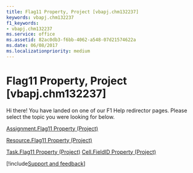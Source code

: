 ```yaml
---
title: Flag11 Property, Project [vbapj.chm132237]
keywords: vbapj.chm132237
f1_keywords:
- vbapj.chm132237
ms.service: office
ms.assetid: 82ac0db3-f6bb-4062-a548-07d21574622a
ms.date: 06/08/2017
ms.localizationpriority: medium
---
```



# Flag11 Property, Project [vbapj.chm132237]

Hi there! You have landed on one of our F1 Help redirector pages. Please select the topic you were looking for below.

[Assignment.Flag11 Property (Project)](https://msdn.microsoft.com/library/225eeb44-621d-0468-5cfc-e5ce80b3a861%28Office.15%29.aspx)

[Resource.Flag11 Property (Project)](https://msdn.microsoft.com/library/151aff01-82ee-3774-5956-488b27e0bab3%28Office.15%29.aspx)

[Task.Flag11 Property (Project)](https://msdn.microsoft.com/library/defeee71-a899-81b5-4107-602fd0e9373c%28Office.15%29.aspx)
[Cell.FieldID Property (Project)](https://msdn.microsoft.com/library/fe7d7a7a-ebc8-4423-31de-48977cc248e1%28Office.15%29.aspx)

[!include[Support and feedback](~/includes/feedback-boilerplate.md)]